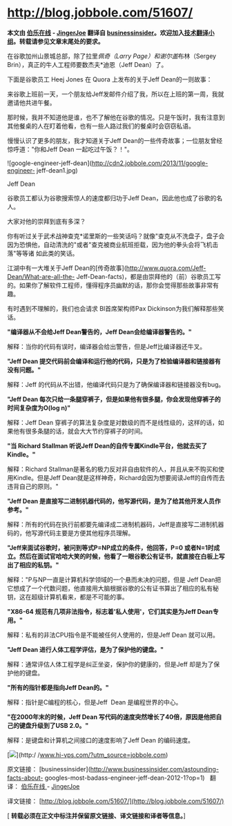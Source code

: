 # http://blog.jobbole.com/51607/

**本文由 [伯乐在线](http://blog.jobbole.com) - [JingerJoe](http://blog.jobbole.com/author/jingerjoe/) 翻译自 [businessinsider](http://www.businessinsider.com/astounding-facts-about-googles-most-badass-engineer-jeff-dean-2012-1?op=1)。欢迎加入[技术翻译小组](http://www.jobbole.com/groups/6/)。转载请参见文章末尾处的要求。**

在谷歌加州山景城总部，除了拉里*佩奇（Larry Page）和谢尔盖*布林（Sergey Brin），真正的牛人工程师要数杰夫*迪恩（Jeff
Dean）了。

下面是谷歌员工 Heej Jones 在 Quora 上发布的关于Jeff Dean的一则故事：

来谷歌上班前一天，一个朋友给Jeff发邮件介绍了我，所以在上班的第一周，我就邀请他共进午餐。

那时候，我并不知道他是谁，也不了解他在谷歌的情况。只是午饭时，我有注意到其他餐桌的人在盯着他看，也有一些人路过我们的餐桌时会窃窃私语。

慢慢认识了更多的朋友，我才知道关于Jeff Dean的一些传奇故事；一位朋友曾经惊呼道："你和Jeff Dean 一起吃过午饭？！"。

![google-engineer-jeff-dean](http://cdn2.jobbole.com/2013/11/google-engineer-
jeff-dean1.jpg)

Jeff Dean

谷歌员工都认为谷歌搜索惊人的速度都归功于Jeff Dean，因此他也成了谷歌的名人。

大家对他的崇拜到底有多深？

你有听过关于武术战神查克*诺里斯的一些笑话吗？就像"查克从不洗盘子，盘子会因为恐惧他，自动清洗的"或者"查克被商业航班拒载，因为他的拳头会将飞机击落"等等诸
如此类的笑话。

江湖中有一大堆关于Jeff Dean的[传奇故事](http://www.quora.com/Jeff-Dean/What-are-all-the-
Jeff-Dean-facts)，都是由崇拜他的（前）谷歌员工写的。如果你了解软件工程师，懂得程序员幽默的话，那你会觉得那些故事非常有趣。

有时遇到不理解的，我们也会请求 BI首席架构师Pax Dickinson为我们解释那些笑话。

**"编译器从不会给Jeff Dean警告的，Jeff Dean会给编译器警告的。"**

解释：当你的代码有误时，编译器会给出警告，但是Jeff比编译器还牛叉。

**"Jeff Dean 提交代码前会编译和运行他的代码，只是为了检验编译器和链接器有没有问题。"**

解释：Jeff 的代码从不出错，他编译代码只是为了确保编译器和链接器没有bug。

**"Jeff Dean 每次只给一条腿穿裤子，但是如果他有很多腿，你会发现他穿裤子的时间复杂度为O(log n)"**

解释：Jeff Dean 穿裤子的算法复杂度是对数级的而不是线性级的，这样的话，如果他有很多条腿的话，就会大大节约穿裤子的时间。

**"当 Richard Stallman 听说Jeff Dean的自传专属Kindle平台，他就去买了Kindle。"**

解释：Richard Stallman是著名的极力反对非自由软件的人，并且从来不购买和使用Kindle。但是Jeff
Dean就是这样神奇，Richard会因为想要阅读Jeff的自传而去违背自己的原则。"

**"Jeff Dean 是直接写二进制机器代码的，他写源代码，是为了给其他开发人员作参考。"**

解释：所有的代码在执行前都要先编译成二进制机器码，Jeff是直接写二进制机器码的，他写源代码主要是方便其他程序员理解。

**"Jeff来面试谷歌时，被问到等式P=NP成立的条件，他回答，P=0 或者N=1时成立。然后在面试官哈哈大笑的时候，他看了一眼谷歌公有证书，就直接在白板上写出了相应的私钥。"**

解释："P与NP一直是计算机科学领域的一个悬而未决的问题，但是 Jeff
Dean把它想成了一个代数问题，他直接用大脑根据谷歌的公有证书算出了相应的私有秘钥，这在超级计算机看来，都是不可能的事。

**"X86-64 规范有几项非法指令，标志着'私人使用'，它们其实是为Jeff Dean专用。"**

解释：私有的非法CPU指令是不能被任何人使用的，但是Jeff Dean 就可以用。

**"Jeff Dean 进行人体工程学评估，是为了保护他的键盘。"**

解释：通常评估人体工程学是纠正坐姿，保护你的健康的，但是Jeff 却是为了保护他的键盘。

**"所有的指针都是指向Jeff Dean的。"**

解释：指针是C编程的核心，但是Jeff  Dean 是编程世界的中心。

**"在2000年末的时候，Jeff Dean 写代码的速度突然增长了40倍，原因是他把自己的键盘升级到了USB 2.0。"**

解释：是键盘和计算机之间接口的速度影响了Jeff Dean 的编码速度。

  

[![](http://ww2.sinaimg.cn/large/63918611gw1e8xk7amtjlj20go04g3z7.jpg)](http:/
/www.hi-vps.com/?utm_source=jobbole.com)

原文链接： [businessinsider](http://www.businessinsider.com/astounding-facts-about-
googles-most-badass-engineer-jeff-dean-2012-1?op=1)   翻译： [ 伯乐在线
](http://blog.jobbole.com) -
[JingerJoe](http://blog.jobbole.com/author/jingerjoe/)

译文链接： [http://blog.jobbole.com/51607/](http://blog.jobbole.com/51607/)

[ **转载必须在正文中标注并保留原文链接、译文链接和译者等信息。**]


